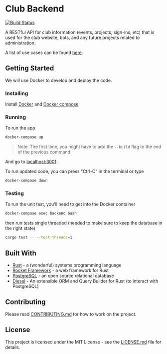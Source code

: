 # Club Backend

[![Build Status](https://travis-ci.com/ufosc/club-backend.svg?branch=dev)](https://travis-ci.com/ufosc/club-backend)

A RESTful API for club information (events, projects, sign-ins, etc) that is used for the club website, bots, and any future projects related to administration.

A list of use cases can be found [here](https://github.com/ufosc/club-backend/issues/2).

## Getting Started

We will use Docker to develop and deploy the code.

### Installing

Install [Docker](https://docs.docker.com/install/linux/docker-ce/ubuntu/) and [Docker compose](https://docs.docker.com/compose/install/).

### Running

To run the app

```bash
docker-compose up
```

> Note: The first time, you might have to add the `--build` flag to the end of the previous command

And go to [localhost:3001](http://localhost:3001/).

To run updated code, you can press "Ctrl-C" in the terminal or type

```bash
docker-compose down
```

### Testing

To run the unit test, you'll need to get into the Docker container

```bash
docker-compose exec backend bash
```

then run tests single threaded (needed to make sure to keep the database in the right state)

```bash
cargo test -- --test-threads=1
```

<!-- ## Deployment

**Additional steps to deploy and run the project** -->

## Built With

- [Rust](https://www.rust-lang.org/en-US/) - a (wonderful) systems programming language
- [Rocket Framework](https://rocket.rs/) - a web framework for Rust
- [PostgreSQL](https://www.postgresql.org/) - an open source relational database
- [Diesel](http://diesel.rs/) - An extensible ORM and Query Builder for Rust (to interact with PostgreSQL)

## Contributing

Please read [CONTRIBUTING.md](CONTRIBUTING.md) for how to work on the project.

## License

This project is licensed under the MIT License - see the [LICENSE.md](LICENSE.md) file for details.
